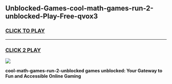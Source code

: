 
## Unblocked-Games-cool-math-games-run-2-unblocked-Play-Free-qvox3
<h3>
<a href="https://premium76.site?title=cool-math-games-run-2-unblocked&ref=21A">CLICK TO PLAY</a></h3>
<hr>

<h3>
<a href="https://premium76.site?title=cool-math-games-run-2-unblocked&ref=21A">CLICK 2 PLAY</a>
  
</h3>

<a href="https://premium76.site?title=cool-math-games-run-2-unblocked&ref=21A"><img src="https://clearcache.store/games.png"></a>


**cool-math-games-run-2-unblocked games unblocked: Your Gateway to Fun and Accessible Online Gaming**

